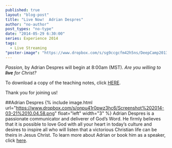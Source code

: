 ```yaml
---
published: true
layout: "blog-post"
title: "Live Now!  Adrian Despres"
author: "no-author"
post_types: "no-type"
date: "2014-05-29 6:30:00"
series: Experience 2014
tags: 
  - Live Streaming
"poster-image": "https://www.dropbox.com/s/sg9ccgcfm42h5ns/DeepCamp2013_074.jpg"
---
```


*Passion*, by Adrian Despres will begin at 8:00am (MST).  *Are you willing to **live** for Christ?*

To download a copy of the teaching notes, click <a href="https://www.dropbox.com/s/07ccirt5kfvxefx/Adrian%20Despres%20-%20A%20Passion%20For%20Christ%20.pdf" target="_blank">HERE</a>.

Thank you for joining us!

##Adrian Despres
{% include image.html url="https://www.dropbox.com/s/onpu41r0pwz3hc6/Screenshot%202014-03-21%2010.04.58.png" float="left" width="3" %} Adrian Despres is a passionate communicator and deliverer of God’s Word.  He firmly believes that it is possible to love God with all your heart in today’s culture and desires to inspire all who will listen that a victorious Christian life can be theirs in Jesus Christ.
To learn more about Adrian or book him as a speaker, click <a href="http://www.kbm.org/speakers/adrian-despres/" target="_blank">here</a>.